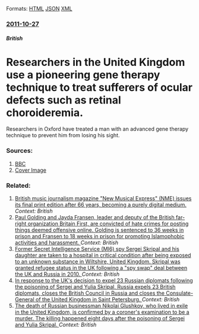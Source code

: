 
Formats: [HTML](/news/2011/10/27/researchers-in-the-united-kingdom-use-a-pioneering-gene-therapy-technique-to-treat-sufferers-of-ocular-defects-such-as-retinal-choroideremia.html)  [JSON](/news/2011/10/27/researchers-in-the-united-kingdom-use-a-pioneering-gene-therapy-technique-to-treat-sufferers-of-ocular-defects-such-as-retinal-choroideremia.json)  [XML](/news/2011/10/27/researchers-in-the-united-kingdom-use-a-pioneering-gene-therapy-technique-to-treat-sufferers-of-ocular-defects-such-as-retinal-choroideremia.xml)  

### [2011-10-27](/news/2011/10/27/index.md)

##### British
# Researchers in the United Kingdom use a pioneering gene therapy technique to treat sufferers of ocular defects such as retinal choroideremia. 

Researchers in Oxford have treated a man with an advanced gene therapy technique to prevent him from losing his sight.


### Sources:

1. [BBC](http://www.bbc.co.uk/news/health-15446912)
1. [Cover Image](http://ichef.bbci.co.uk/news/1024/media/images/56331000/jpg/_56331007_eye.jpg)

### Related:

1. [British music journalism magazine "New Musical Express" (NME) issues its final print edition after 66 years, becoming a purely digital medium. ](/news/2018/03/9/british-music-journalism-magazine-new-musical-express-nme-issues-its-final-print-edition-after-66-years-becoming-a-purely-digital-mediu.md) _Context: British_
2. [Paul Golding and Jayda Fransen, leader and deputy of the British far-right organization Britain First, are convicted of hate crimes for posting things deemed offensive online. Golding is sentenced to 36 weeks in prison and Fransen to 18 weeks in prison for promoting Islamophobic activities and harassment. ](/news/2018/03/7/paul-golding-and-jayda-fransen-leader-and-deputy-of-the-british-far-right-organization-britain-first-are-convicted-of-hate-crimes-for-post.md) _Context: British_
3. [Former Secret Intelligence Service (MI6) spy Sergei Skripal and his daughter are taken to a hospital in critical condition after being exposed to an unknown substance in Wiltshire, United Kingdom. Skripal was granted refugee status in the UK following a "spy swap" deal between the UK and Russia in 2010. ](/news/2018/03/5/former-secret-intelligence-service-mi6-spy-sergei-skripal-and-his-daughter-are-taken-to-a-hospital-in-critical-condition-after-being-expos.md) _Context: British_
4. [In response to the UK's decision to expel 23 Russian diplomats following the poisoning of Sergei and Yulia Skripal, Russia expels 23 British diplomats, closes the British Council in Russia and closes the Consulate-General of the United Kingdom in Saint Petersburg. ](/news/2018/03/17/in-response-to-the-uk-s-decision-to-expel-23-russian-diplomats-following-the-poisoning-of-sergei-and-yulia-skripal-russia-expels-23-british.md) _Context: British_
5. [The death of Russian businessman Nikolai Glushkov, who lived in exile in the United Kingdom, is confirmed by a coroner's examination to be a murder. The killing happened eight days after the poisoning of Sergei and Yulia Skripal. ](/news/2018/03/16/the-death-of-russian-businessman-nikolai-glushkov-who-lived-in-exile-in-the-united-kingdom-is-confirmed-by-a-coroner-s-examination-to-be-a.md) _Context: British_
